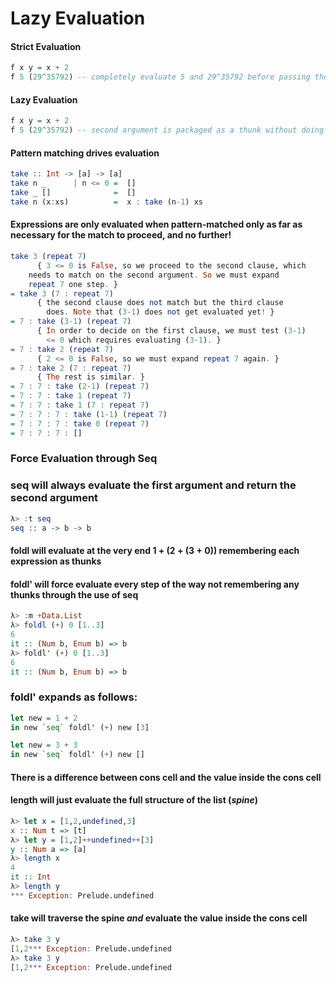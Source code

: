 # Lazy Evaluation

#### Strict Evaluation
```haskell
f x y = x + 2
f 5 (29^35792) -- completely evaluate 5 and 29^35792 before passing the results to f. In the end f does not even make use of y.
```
#### Lazy Evaluation
```haskell
f x y = x + 2
f 5 (29^35792) -- second argument is packaged as a thunk without doing any actual computation. thunk is never used and garbage collected.
```
#### Pattern matching drives evaluation
```haskell
take :: Int -> [a] -> [a]
take n _      | n <= 0 =  []
take _ []              =  []
take n (x:xs)          =  x : take (n-1) xs
```
#### Expressions are only evaluated when pattern-matched only as far as necessary for the match to proceed, and no further!
```haskell
take 3 (repeat 7)
      { 3 <= 0 is False, so we proceed to the second clause, which
    needs to match on the second argument. So we must expand
    repeat 7 one step. }
= take 3 (7 : repeat 7)
      { the second clause does not match but the third clause
        does. Note that (3-1) does not get evaluated yet! }
= 7 : take (3-1) (repeat 7)
      { In order to decide on the first clause, we must test (3-1)
        <= 0 which requires evaluating (3-1). }
= 7 : take 2 (repeat 7)
      { 2 <= 0 is False, so we must expand repeat 7 again. }
= 7 : take 2 (7 : repeat 7)
      { The rest is similar. }
= 7 : 7 : take (2-1) (repeat 7)
= 7 : 7 : take 1 (repeat 7)
= 7 : 7 : take 1 (7 : repeat 7)
= 7 : 7 : 7 : take (1-1) (repeat 7)
= 7 : 7 : 7 : take 0 (repeat 7)
= 7 : 7 : 7 : []
```

### Force Evaluation through Seq

### seq will always evaluate the first argument and return the second argument
```haskell
λ> :t seq
seq :: a -> b -> b
```

#### foldl will evaluate at the very end 1 + (2 + (3 + 0)) remembering each expression as thunks
#### foldl' will force evaluate every step of the way not remembering any thunks through the use of seq
```haskell
λ> :m +Data.List
λ> foldl (+) 0 [1..3]      
6                         
it :: (Num b, Enum b) => b
λ> foldl' (+) 0 [1..3]     
6                         
it :: (Num b, Enum b) => b
```

### foldl' expands as follows:
```haskell
let new = 1 + 2
in new `seq` foldl' (+) new [3]

let new = 3 + 3
in new `seq` foldl' (+) new []
```

#### There is a difference between cons cell and the value inside the cons cell
#### length will just evaluate the full structure of the list (*spine*)
```haskell
λ> let x = [1,2,undefined,3]         
x :: Num t => [t]                    
λ> let y = [1,2]++undefined++[3]        
y :: Num a => [a]                    
λ> length x                          
4                                    
it :: Int                            
λ> length y                          
*** Exception: Prelude.undefined     
```

#### take will traverse the spine *and* evaluate the value inside the cons cell
```haskell
λ> take 3 y
[1,2*** Exception: Prelude.undefined
λ> take 3 y
[1,2*** Exception: Prelude.undefined
```
